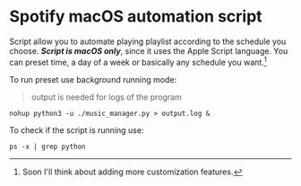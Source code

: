 # Spotify macOS automation script

Script allow you to automate playing playlist according to the schedule you choose. ***Script is macOS only***, since it uses the Apple Script language.
You can preset time, a day of a week or basically any schedule you want.[^1]

To run preset use background running mode: 
> output is needed for logs of the program 

`nohup python3 -u ./music_manager.py > output.log &`

To check if the script is running use: 

`ps -x | grep python`

[^1]: Soon I'll think about adding more customization features.

